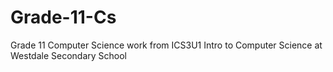 # Grade-11-Cs
Grade 11 Computer Science work from ICS3U1 Intro to Computer Science at Westdale Secondary School
